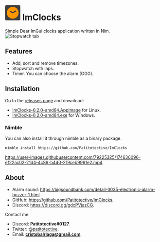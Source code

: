 # <img title="Icon" width=50 height=50 src="https://github.com/Patitotective/ImClocks/blob/main/assets/icon.svg"></img> ImClocks
Simple Dear ImGui clocks application written in Nim.  
![Stopwatch tab](https://user-images.githubusercontent.com/79225325/174630202-3dd2b934-b050-480d-9158-32af6a226e63.png)

## Features
- Add, sort and remove timezones.
- Stopwatch with laps.
- Timer. You can choose the alarm (OGG).

## Installation
Go to the [releases page](https://github.com/Patitotective/ImClocks/releases/latest) and download:
- [ImClocks-0.2.0-amd64.AppImage](https://github.com/Patitotective/ImClocks/releases/latest/download/ImClocks-0.2.0-amd64.AppImage) for Linux.
- [ImClocks-0.2.0-amd64.exe](https://github.com/Patitotective/ImClocks/releases/latest/download/ImClocks-0.2.0-amd64.exe) for Windows.

### Nimble
You can also install it through nimble as a binary package.
```sh
nimble install https://github.com/Patitotective/ImClocks
```

https://user-images.githubusercontent.com/79225325/174630096-ef22ac02-21d4-4c89-b440-219ceb9991e2.mp4

## About
- Alarm sound: https://bigsoundbank.com/detail-0035-electronic-alarm-buzzer-1.html.
- GitHub: https://github.com/Patitotective/ImClocks.
- Discord: https://discord.gg/gdcPVjazCG.

Contact me:
- Discord: **Patitotective#0127**.
- Twitter: [@patitotective](https://twitter.com/patitotective).
- Email: **cristobalriaga@gmail.com**.
